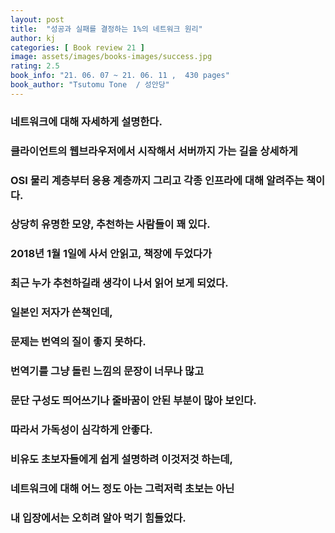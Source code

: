 ```yaml
---
layout: post
title:  "성공과 실패를 결정하는 1%의 네트워크 원리"
author: kj
categories: [ Book review 21 ]
image: assets/images/books-images/success.jpg
rating: 2.5
book_info: "21. 06. 07 ~ 21. 06. 11 ,  430 pages"
book_author: "Tsutomu Tone  / 성안당"
---
```

### 네트워크에 대해 자세하게 설명한다.

### 클라이언트의 웹브라우저에서 시작해서 서버까지 가는 길을 상세하게

### OSI 물리 계층부터 응용 계층까지 그리고 각종 인프라에 대해 알려주는 책이다.

### 상당히 유명한 모양, 추천하는 사람들이 꽤 있다.

### 2018년 1월 1일에 사서 안읽고, 책장에 두었다가 

### 최근 누가 추천하길래 생각이 나서 읽어 보게 되었다.

### 일본인 저자가 쓴책인데, 

### 문제는 번역의 질이 좋지 못하다. 

### 번역기를 그냥 돌린 느낌의 문장이 너무나 많고

### 문단 구성도 띄어쓰기나 줄바꿈이 안된 부분이 많아 보인다. 

### 따라서 가독성이 심각하게 안좋다. 

### 비유도 초보자들에게 쉽게 설명하려 이것저것 하는데, 

### 네트워크에 대해 어느 정도 아는 그럭저럭 초보는 아닌 

### 내 입장에서는 오히려 알아 먹기 힘들었다.

